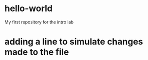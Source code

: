 # hello-world
My first repository for the intro lab
# adding a line to simulate changes made to the file
